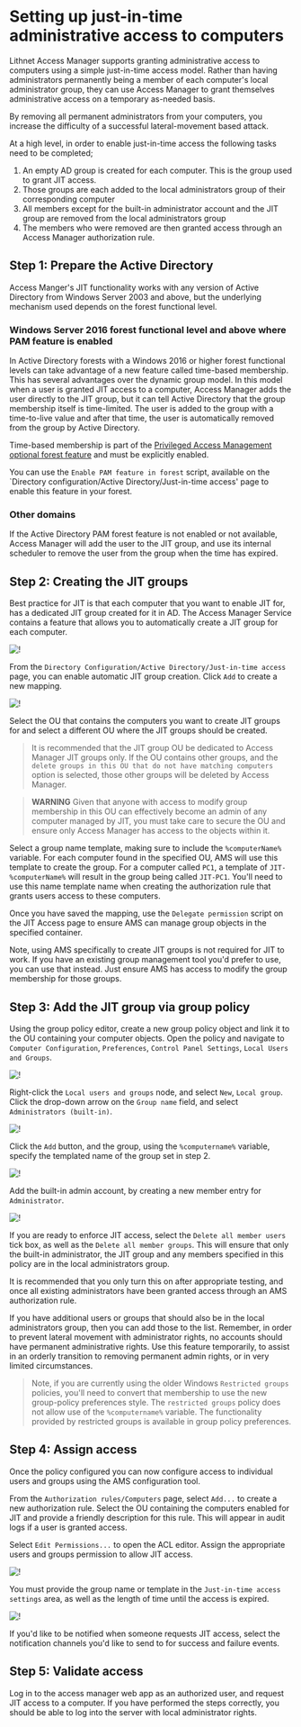 # Setting up just-in-time administrative access to computers

Lithnet Access Manager supports granting administrative access to computers using a simple just-in-time access model. Rather than having administrators permanently being a member of each computer's local administrator group, they can use Access Manager to grant themselves administrative access on a temporary as-needed basis.

By removing all permanent administrators from your computers, you increase the difficulty of a successful lateral-movement based attack.

At a high level, in order to enable just-in-time access the following tasks need to be completed;

1. An empty AD group is created for each computer. This is the group used to grant JIT access.
2. Those groups are each added to the local administrators group of their corresponding computer
3. All members except for the built-in administrator account and the JIT group are removed from the local administrators group
4. The members who were removed are then granted access through an Access Manager authorization rule.

## Step 1: Prepare the Active Directory

Access Manger's JIT functionality works with any version of Active Directory from Windows Server 2003 and above, but the underlying mechanism used depends on the forest functional level.

### Windows Server 2016 forest functional level and above where PAM feature is enabled

In Active Directory forests with a Windows 2016 or higher forest functional levels can take advantage of a new feature called time-based membership. This has several advantages over the dynamic group model. In this model when a user is granted JIT access to a computer, Access Manager adds the user directly to the JIT group, but it can tell Active Directory that the group membership itself is time-limited. The user is added to the group with a time-to-live value and after that time, the user is automatically removed from the group by Active Directory.

Time-based membership is part of the [Privileged Access Management optional forest feature](https://docs.microsoft.com/en-us/openspecs/windows\_protocols/ms-adts/d079eee8-1bac-4b03-86e4-506a21450905) and must be explicitly enabled.

You can use the `Enable PAM feature in forest` script, available on the `Directory configuration/Active Directory/Just-in-time access' page to enable this feature in your forest.

### Other domains

If the Active Directory PAM forest feature is not enabled or not available, Access Manager will add the user to the JIT group, and use its internal scheduler to remove the user from the group when the time has expired.

## Step 2: Creating the JIT groups

Best practice for JIT is that each computer that you want to enable JIT for, has a dedicated JIT group created for it in AD. The Access Manager Service contains a feature that allows you to automatically create a JIT group for each computer.

![!](../../images/ui-page-directory-configuration-active-directory-jit.png)

From the `Directory Configuration/Active Directory/Just-in-time access` page, you can enable automatic JIT group creation. Click `Add` to create a new mapping.

![!](../../images/ui-page-directory-configuration-active-directory-jit-group-mapping.png)

Select the OU that contains the computers you want to create JIT groups for and select a different OU where the JIT groups should be created.

> It is recommended that the JIT group OU be dedicated to Access Manager JIT groups only. If the OU contains other groups, and the `delete groups in this OU that do not have matching computers` option is selected, those other groups will be deleted by Access Manager.

> **WARNING** Given that anyone with access to modify group membership in this OU can effectively become an admin of any computer managed by JIT, you must take care to secure the OU and ensure only Access Manager has access to the objects within it.

Select a group name template, making sure to include the `%computerName%` variable. For each computer found in the specified OU, AMS will use this template to create the group. For a computer called `PC1`, a template of `JIT-%computerName%` will result in the group being called `JIT-PC1`. You'll need to use this name template name when creating the authorization rule that grants users access to these computers.

Once you have saved the mapping, use the `Delegate permission` script on the JIT Access page to ensure AMS can manage group objects in the specified container.

Note, using AMS specifically to create JIT groups is not required for JIT to work. If you have an existing group management tool you'd prefer to use, you can use that instead. Just ensure AMS has access to modify the group membership for those groups.

## Step 3: Add the JIT group via group policy

Using the group policy editor, create a new group policy object and link it to the OU containing your computer objects. Open the policy and navigate to `Computer Configuration`, `Preferences`, `Control Panel Settings`, `Local Users and Groups`.

![!](../../images/group-policy-local-users-and-groups.png)

Right-click the `Local users and groups` node, and select `New`, `Local group`. Click the drop-down arrow on the `Group name` field, and select `Administrators (built-in)`.

![!](../../images/group-policy-local-users-and-groups-new-group.png)

Click the `Add` button, and the group, using the `%computername%` variable, specify the templated name of the group set in step 2.

![!](../../images/group-policy-local-users-and-groups-add-member.png)

Add the built-in admin account, by creating a new member entry for `Administrator`.

![!](../../images/group-policy-local-users-and-groups-complete.png)

If you are ready to enforce JIT access, select the `Delete all member users` tick box, as well as the `Delete all member groups`. This will ensure that only the built-in administrator, the JIT group and any members specified in this policy are in the local administrators group.

It is recommended that you only turn this on after appropriate testing, and once all existing administrators have been granted access through an AMS authorization rule.

If you have additional users or groups that should also be in the local administrators group, then you can add those to the list. Remember, in order to prevent lateral movement with administrator rights, no accounts should have permanent administrative rights. Use this feature temporarily, to assist in an orderly transition to removing permanent admin rights, or in very limited circumstances.

> Note, if you are currently using the older Windows `Restricted groups` policies, you'll need to convert that membership to use the new group-policy preferences style. The `restricted groups` policy does not allow use of the `%computername%` variable. The functionality provided by restricted groups is available in group policy preferences.

## Step 4: Assign access

Once the policy configured you can now configure access to individual users and groups using the AMS configuration tool.

From the `Authorization rules/Computers` page, select `Add...` to create a new authorization rule. Select the OU containing the computers enabled for JIT and provide a friendly description for this rule. This will appear in audit logs if a user is granted access.

Select `Edit Permissions...` to open the ACL editor. Assign the appropriate users and groups permission to allow JIT access.

![!](../../images/ui-page-authz-editsecurity-jit.png)

You must provide the group name or template in the `Just-in-time access settings` area, as well as the length of time until the access is expired.

![!](../../images/ui-page-authorization-rules-computers-edit-rule-jit-settings.png)

If you'd like to be notified when someone requests JIT access, select the notification channels you'd like to send to for success and failure events.

## Step 5: Validate access

Log in to the access manager web app as an authorized user, and request JIT access to a computer. If you have performed the steps correctly, you should be able to log into the server with local administrator rights.

